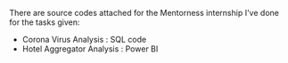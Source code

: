 There are source codes attached for the Mentorness internship I've done for the tasks given:
- Corona Virus Analysis : SQL code
- Hotel Aggregator Analysis : Power BI 
